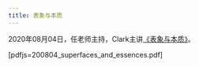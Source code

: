 ```yaml
---
title: 表象与本质
---
```


2020年08月04日，任老师主持，Clark主讲[《表象与本质》](https://book.douban.com/subject/30383926/)。

[pdfjs=200804_superfaces_and_essences.pdf]
